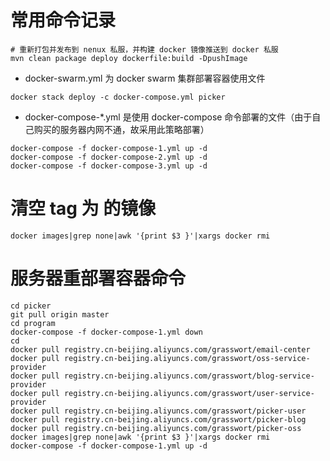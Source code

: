 # 常用命令记录
```shell script
# 重新打包并发布到 nenux 私服，并构建 docker 镜像推送到 docker 私服
mvn clean package deploy dockerfile:build -DpushImage
```
* docker-swarm.yml 为 docker swarm 集群部署容器使用文件
```shell script
docker stack deploy -c docker-compose.yml picker
```

* docker-compose-*.yml 是使用 docker-compose 命令部署的文件（由于自己购买的服务器内网不通，故采用此策略部署）
```shell script
docker-compose -f docker-compose-1.yml up -d 
docker-compose -f docker-compose-2.yml up -d 
docker-compose -f docker-compose-3.yml up -d 
```

# 清空 tag 为 <NONE> 的镜像
```shell script
docker images|grep none|awk '{print $3 }'|xargs docker rmi
```

# 服务器重部署容器命令
```shell script
cd picker
git pull origin master
cd program
docker-compose -f docker-compose-1.yml down
cd 
docker pull registry.cn-beijing.aliyuncs.com/grasswort/email-center
docker pull registry.cn-beijing.aliyuncs.com/grasswort/oss-service-provider
docker pull registry.cn-beijing.aliyuncs.com/grasswort/blog-service-provider
docker pull registry.cn-beijing.aliyuncs.com/grasswort/user-service-provider
docker pull registry.cn-beijing.aliyuncs.com/grasswort/picker-user
docker pull registry.cn-beijing.aliyuncs.com/grasswort/picker-blog
docker pull registry.cn-beijing.aliyuncs.com/grasswort/picker-oss
docker images|grep none|awk '{print $3 }'|xargs docker rmi
docker-compose -f docker-compose-1.yml up -d
```
